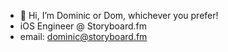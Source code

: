 - 👋 Hi, I’m Dominic or Dom, whichever you prefer!
- iOS Engineer @ Storyboard.fm 
- email: dominic@storyboard.fm

